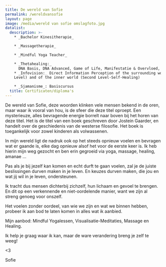 ```yaml
---
title: De wereld van Sofie
permalink: /wereldvansofie
layout: page
image: /media/wereld van sofie omslagfoto.jpg
datalist:
  description: >-
    * _Bachelor Kinesitherapie_

    * _Massagetherapie_

    * _Mindful Yoga Teacher_

    * _Thetahealing:_
      DNA Basis, DNA Advanced, Game of Life, Manifestatie & Overvloed, Intuïtieve Anatomie, The Planes of Existence, DNA3, Dig Deeper
    * _Infovision:_ Direct Information Perception of the surrounding world (Base
    Level) and of the inner world (Second Level-Self-Healing)

    * _Sjamanisme_: Basiscursus
  title: Certificaten/diploma's
---
```

De wereld van Sofie, deze woorden klinken vele mensen bekend in de oren, maar waar ik vooral van hou, is de sfeer die deze titel oproept. Een mysterieuze, alles bevragende energie borrelt naar boven bij het horen van deze titel. Het is de titel van een boek geschreven door Jostein Gaarder, en handelt over de geschiedenis van de westerse filosofie. Het boek is toegankelijk voor zowel kinderen als volwassenen. 

In mijn wereld ligt de nadruk ook op het steeds opnieuw voelen en bevragen wat er gaande is, elke dag opnieuw alsof het voor de eerste keer is. Ik heb hierin mijn weg gezocht en ben erin gegroeid via yoga, massage, healing, amanae ...

Pas als je bij jezelf kan komen en echt durft te gaan voelen, zal je de juiste beslissingen durven maken in je leven. En keuzes durven maken, die jou en wat jij wil in je leven, ondersteunen. 


Ik tracht dus mensen dichterbij zichzelf, hun lichaam en gevoel te brengen. En dit op een verkennende en niet-oordelende manier, want we zijn al streng genoeg voor onszelf. 

Het voelen zonder oordeel, van wie we zijn en wat we binnen hebben, probeer ik aan bod te laten komen in alles wat ik aanbied. 

Mijn aanbod: Mindful Yogalessen, Visualisatie-Meditaties, Massage en Healing.

Ik help je graag waar ik kan, maar de ware verandering breng je zelf te weeg!


<3


Sofie
